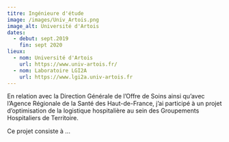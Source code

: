 ```yaml
---
titre: Ingénieure d'étude
image: /images/Univ_Artois.png
image_alt: Université d'Artois
dates: 
  - debut: sept.2019
    fin: sept 2020
lieux: 
  - nom: Université d'Artois
    url: https://www.univ-artois.fr/
  - nom: Laboratoire LGI2A
    url: https://www.lgi2a.univ-artois.fr
---
```


En relation avec la Direction Générale de l’Offre de Soins ainsi qu’avec l’Agence Régionale de la Santé des Haut-de-France, j’ai participé à un projet d’optimisation de la logistique hospitalière au sein des Groupements Hospitaliers de Territoire.

Ce projet consiste à ...

